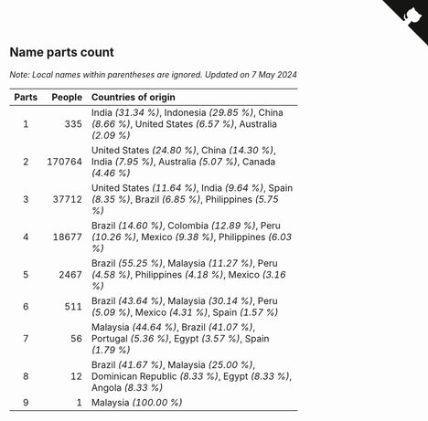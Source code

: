 ## Name parts count

*Note: Local names within parentheses are ignored.*
*Updated on  7 May 2024*

| Parts | People | Countries of origin |
| :--: | ---: | :--- |
| 1 | 335 | India *(31.34 %)*, Indonesia *(29.85 %)*, China *(8.66 %)*, United States *(6.57 %)*, Australia *(2.09 %)* |
| 2 | 170764 | United States *(24.80 %)*, China *(14.30 %)*, India *(7.95 %)*, Australia *(5.07 %)*, Canada *(4.46 %)* |
| 3 | 37712 | United States *(11.64 %)*, India *(9.64 %)*, Spain *(8.35 %)*, Brazil *(6.85 %)*, Philippines *(5.75 %)* |
| 4 | 18677 | Brazil *(14.60 %)*, Colombia *(12.89 %)*, Peru *(10.26 %)*, Mexico *(9.38 %)*, Philippines *(6.03 %)* |
| 5 | 2467 | Brazil *(55.25 %)*, Malaysia *(11.27 %)*, Peru *(4.58 %)*, Philippines *(4.18 %)*, Mexico *(3.16 %)* |
| 6 | 511 | Brazil *(43.64 %)*, Malaysia *(30.14 %)*, Peru *(5.09 %)*, Mexico *(4.31 %)*, Spain *(1.57 %)* |
| 7 | 56 | Malaysia *(44.64 %)*, Brazil *(41.07 %)*, Portugal *(5.36 %)*, Egypt *(3.57 %)*, Spain *(1.79 %)* |
| 8 | 12 | Brazil *(41.67 %)*, Malaysia *(25.00 %)*, Dominican Republic *(8.33 %)*, Egypt *(8.33 %)*, Angola *(8.33 %)* |
| 9 | 1 | Malaysia *(100.00 %)* |


<a href="https://github.com/JustinTimeCuber/wca_statistics" class="github-corner" aria-label="View source on Github"><svg width="80" height="80" viewBox="0 0 250 250" style="fill:#151513; color:#fff; position: absolute; top: 0; border: 0; right: 0;" aria-hidden="true"><path d="M0,0 L115,115 L130,115 L142,142 L250,250 L250,0 Z"></path><path d="M128.3,109.0 C113.8,99.7 119.0,89.6 119.0,89.6 C122.0,82.7 120.5,78.6 120.5,78.6 C119.2,72.0 123.4,76.3 123.4,76.3 C127.3,80.9 125.5,87.3 125.5,87.3 C122.9,97.6 130.6,101.9 134.4,103.2" fill="currentColor" style="transform-origin: 130px 106px;" class="octo-arm"></path><path d="M115.0,115.0 C114.9,115.1 118.7,116.5 119.8,115.4 L133.7,101.6 C136.9,99.2 139.9,98.4 142.2,98.6 C133.8,88.0 127.5,74.4 143.8,58.0 C148.5,53.4 154.0,51.2 159.7,51.0 C160.3,49.4 163.2,43.6 171.4,40.1 C171.4,40.1 176.1,42.5 178.8,56.2 C183.1,58.6 187.2,61.8 190.9,65.4 C194.5,69.0 197.7,73.2 200.1,77.6 C213.8,80.2 216.3,84.9 216.3,84.9 C212.7,93.1 206.9,96.0 205.4,96.6 C205.1,102.4 203.0,107.8 198.3,112.5 C181.9,128.9 168.3,122.5 157.7,114.1 C157.9,116.9 156.7,120.9 152.7,124.9 L141.0,136.5 C139.8,137.7 141.6,141.9 141.8,141.8 Z" fill="currentColor" class="octo-body"></path></svg></a><style>.github-corner:hover .octo-arm{animation:octocat-wave 560ms ease-in-out}@keyframes octocat-wave{0%,100%{transform:rotate(0)}20%,60%{transform:rotate(-25deg)}40%,80%{transform:rotate(10deg)}}@media (max-width:500px){.github-corner:hover .octo-arm{animation:none}.github-corner .octo-arm{animation:octocat-wave 560ms ease-in-out}}</style>
